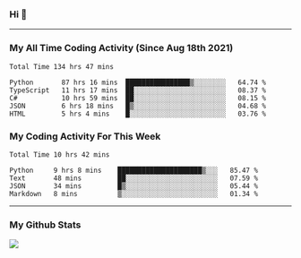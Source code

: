 ### Hi 🙂

---

### My All Time Coding Activity (Since Aug 18th 2021)
<!--START_SECTION:waka-all-->
```text
Total Time 134 hrs 47 mins

Python       87 hrs 16 mins  ████████████████▒░░░░░░░░   64.74 % 
TypeScript   11 hrs 17 mins  ██░░░░░░░░░░░░░░░░░░░░░░░   08.37 % 
C#           10 hrs 59 mins  ██░░░░░░░░░░░░░░░░░░░░░░░   08.15 % 
JSON         6 hrs 18 mins   █▒░░░░░░░░░░░░░░░░░░░░░░░   04.68 % 
HTML         5 hrs 4 mins    █░░░░░░░░░░░░░░░░░░░░░░░░   03.76 % 
```
<!--END_SECTION:waka-all-->

### My Coding Activity For This Week
<!--START_SECTION:waka-week-->
```text
Total Time 10 hrs 42 mins

Python     9 hrs 8 mins    █████████████████████▒░░░   85.47 % 
Text       48 mins         ██░░░░░░░░░░░░░░░░░░░░░░░   07.59 % 
JSON       34 mins         █▒░░░░░░░░░░░░░░░░░░░░░░░   05.44 % 
Markdown   8 mins          ▒░░░░░░░░░░░░░░░░░░░░░░░░   01.34 % 
```
<!--END_SECTION:waka-week-->

---

### My Github Stats
[![](https://github-readme-stats.vercel.app/api?username=eroxl&count_private=true&show_icons=true&include_all_commits=true&theme=onedark)](https://github.com/Eroxl)
